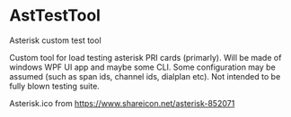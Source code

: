 # AstTestTool
Asterisk custom test tool

Custom tool for  load testing asterisk PRI cards (primarly). Will be made of windows WPF UI app and maybe some CLI.
Some configuration may be assumed (such as span ids, channel ids, dialplan etc). 
Not intended to be fully blown testing suite.

Asterisk.ico from https://www.shareicon.net/asterisk-852071